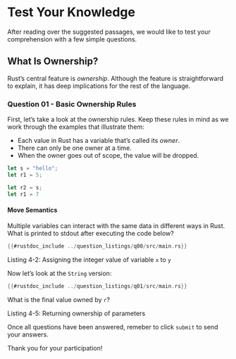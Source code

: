# Test Your Knowledge

After reading over the suggested passages, we would like to test your
comprehension with a few simple questions.

## What Is Ownership?

Rust’s central feature is *ownership*. Although the feature is straightforward
to explain, it has deep implications for the rest of the language.

### Question 01 - Basic Ownership Rules

First, let’s take a look at the ownership rules. Keep these rules in mind as we
work through the examples that illustrate them:

* Each value in Rust has a variable that’s called its *owner*.
* There can only be one owner at a time.
* When the owner goes out of scope, the value will be dropped.

```rust
let s = "hello";
let r1 = 5;

let r2 = s;
let r1 = 7
```

#### Move Semantics

Multiple variables can interact with the same data in different ways in Rust.
What is printed to stdout after executing the code below?

```rust
{{#rustdoc_include ../question_listings/q00/src/main.rs}}
```

<span class="caption">Listing 4-2: Assigning the integer value of variable `x`
to `y`</span>

Now let’s look at the `String` version:

```rust
{{#rustdoc_include ../question_listings/q01/src/main.rs}}
```

What is the final value owned by `r`?

<span type="text/javascript" class="caption">Listing 4-5: Returning ownership of parameters</span>

Once all questions have been answered, remeber to click `submit` to send your answers.

Thank you for your participation!

[data-types]: ch03-02-data-types.html#data-types
[derivable-traits]: appendix-03-derivable-traits.html
[method-syntax]: ch05-03-method-syntax.html#method-syntax
[paths-module-tree]: ch07-03-paths-for-referring-to-an-item-in-the-module-tree.html
